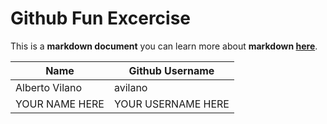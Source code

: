 # Github Fun Excercise 

This is a __markdown document__ you can learn more about __markdown [here](https://guides.github.com/features/mastering-markdown/)__.


Name | Github Username
------------ | -------------
Alberto Vilano | avilano
YOUR NAME HERE | YOUR USERNAME HERE


